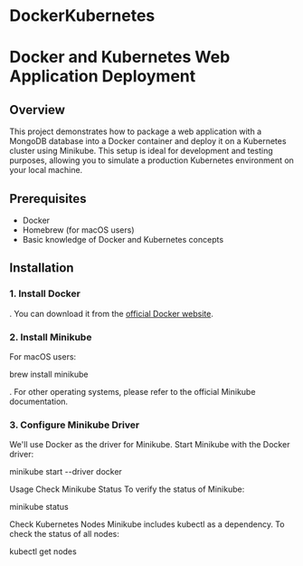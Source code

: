 # DockerKubernetes



# Docker and Kubernetes Web Application Deployment

## Overview

This project demonstrates how to package a web application with a MongoDB database into a Docker container and deploy it on a Kubernetes cluster using Minikube. This setup is ideal for development and testing purposes, allowing you to simulate a production Kubernetes environment on your local machine.

## Prerequisites

- Docker
- Homebrew (for macOS users)
- Basic knowledge of Docker and Kubernetes concepts

## Installation

### 1. Install Docker


. You can download it from the [official Docker website](https://www.docker.com/get-started).

### 2. Install Minikube

For macOS users:

brew install minikube


 . For other operating systems, please refer to the official Minikube documentation.

### 3. Configure Minikube Driver

We'll use Docker as the driver for Minikube. Start Minikube with the Docker driver:

minikube start --driver docker

Usage
Check Minikube Status
To verify the status of Minikube:

minikube status

Check Kubernetes Nodes
Minikube includes kubectl as a dependency. To check the status of all nodes:

kubectl get nodes

